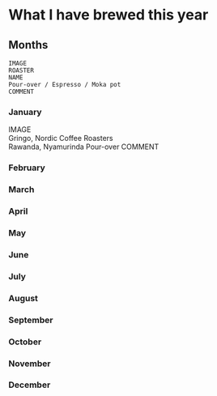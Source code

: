 # What I have brewed this year

## Months
```
IMAGE  
ROASTER  
NAME  
Pour-over / Espresso / Moka pot  
COMMENT 
``` 

### January

IMAGE  
Gringo, Nordic Coffee Roasters  
Rawanda, Nyamurinda
Pour-over 
COMMENT 

### February

### March

### April

### May

### June

### July

### August

### September

### October

### November

### December
